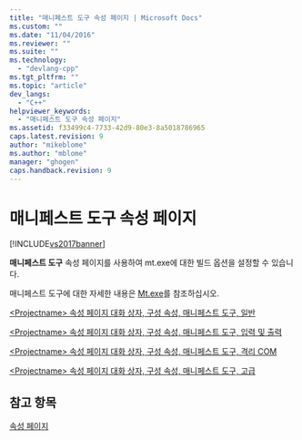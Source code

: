 ```yaml
---
title: "매니페스트 도구 속성 페이지 | Microsoft Docs"
ms.custom: ""
ms.date: "11/04/2016"
ms.reviewer: ""
ms.suite: ""
ms.technology: 
  - "devlang-cpp"
ms.tgt_pltfrm: ""
ms.topic: "article"
dev_langs: 
  - "C++"
helpviewer_keywords: 
  - "매니페스트 도구 속성 페이지"
ms.assetid: f33499c4-7733-42d9-80e3-8a5018786965
caps.latest.revision: 9
author: "mikeblome"
ms.author: "mblome"
manager: "ghogen"
caps.handback.revision: 9
---
```

# 매니페스트 도구 속성 페이지
[!INCLUDE[vs2017banner](../assembler/inline/includes/vs2017banner.md)]

**매니페스트 도구** 속성 페이지를 사용하여 mt.exe에 대한 빌드 옵션을 설정할 수 있습니다.  
  
 매니페스트 도구에 대한 자세한 내용은 [Mt.exe](http://msdn.microsoft.com/library/aa375649)를 참조하십시오.  
  
 [\<Projectname\> 속성 페이지 대화 상자, 구성 속성, 매니페스트 도구, 일반](../ide/general-manifest-tool-configuration-properties.md)  
  
 [\<Projectname\> 속성 페이지 대화 상자, 구성 속성, 매니페스트 도구, 입력 및 출력](../ide/input-and-output-manifest-tool.md)  
  
 [\<Projectname\> 속성 페이지 대화 상자, 구성 속성, 매니페스트 도구, 격리 COM](../ide/isolated-com-manifest-tool.md)  
  
 [\<Projectname\> 속성 페이지 대화 상자, 구성 속성, 매니페스트 도구, 고급](../ide/advanced-manifest-tool.md)  
  
## 참고 항목  
 [속성 페이지](../ide/property-pages-visual-cpp.md)